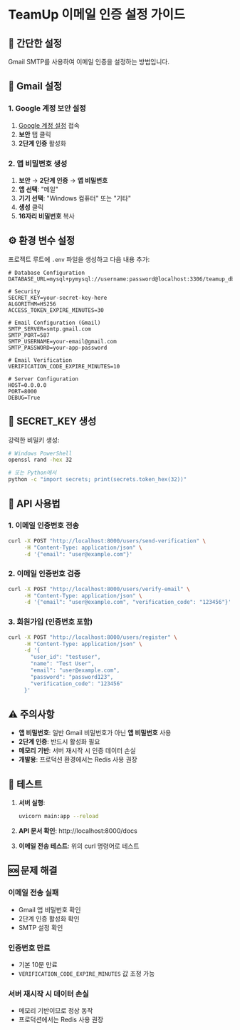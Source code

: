 # TeamUp 이메일 인증 설정 가이드

## 🚀 간단한 설정

Gmail SMTP를 사용하여 이메일 인증을 설정하는 방법입니다.

## 📧 Gmail 설정

### 1. Google 계정 보안 설정
1. [Google 계정 설정](https://myaccount.google.com/) 접속
2. **보안** 탭 클릭
3. **2단계 인증** 활성화

### 2. 앱 비밀번호 생성
1. **보안** → **2단계 인증** → **앱 비밀번호**
2. **앱 선택**: "메일"
3. **기기 선택**: "Windows 컴퓨터" 또는 "기타"
4. **생성** 클릭
5. **16자리 비밀번호** 복사 

## ⚙️ 환경 변수 설정

프로젝트 루트에 `.env` 파일을 생성하고 다음 내용 추가:

```env
# Database Configuration
DATABASE_URL=mysql+pymysql://username:password@localhost:3306/teamup_db

# Security
SECRET_KEY=your-secret-key-here
ALGORITHM=HS256
ACCESS_TOKEN_EXPIRE_MINUTES=30

# Email Configuration (Gmail)
SMTP_SERVER=smtp.gmail.com
SMTP_PORT=587
SMTP_USERNAME=your-email@gmail.com
SMTP_PASSWORD=your-app-password

# Email Verification
VERIFICATION_CODE_EXPIRE_MINUTES=10

# Server Configuration
HOST=0.0.0.0
PORT=8000
DEBUG=True
```

## 🔑 SECRET_KEY 생성

강력한 비밀키 생성:
```bash
# Windows PowerShell
openssl rand -hex 32

# 또는 Python에서
python -c "import secrets; print(secrets.token_hex(32))"
```

## 📱 API 사용법

### 1. 이메일 인증번호 전송
```bash
curl -X POST "http://localhost:8000/users/send-verification" \
     -H "Content-Type: application/json" \
     -d '{"email": "user@example.com"}'
```

### 2. 이메일 인증번호 검증
```bash
curl -X POST "http://localhost:8000/users/verify-email" \
     -H "Content-Type: application/json" \
     -d '{"email": "user@example.com", "verification_code": "123456"}'
```

### 3. 회원가입 (인증번호 포함)
```bash
curl -X POST "http://localhost:8000/users/register" \
     -H "Content-Type: application/json" \
     -d '{
       "user_id": "testuser",
       "name": "Test User",
       "email": "user@example.com",
       "password": "password123",
       "verification_code": "123456"
     }'
```

## ⚠️ 주의사항

- **앱 비밀번호**: 일반 Gmail 비밀번호가 아닌 **앱 비밀번호** 사용
- **2단계 인증**: 반드시 활성화 필요
- **메모리 기반**: 서버 재시작 시 인증 데이터 손실
- **개발용**: 프로덕션 환경에서는 Redis 사용 권장

## 🧪 테스트

1. **서버 실행**:
   ```bash
   uvicorn main:app --reload
   ```

2. **API 문서 확인**: http://localhost:8000/docs

3. **이메일 전송 테스트**: 위의 curl 명령어로 테스트

## 🆘 문제 해결

### 이메일 전송 실패
- Gmail 앱 비밀번호 확인
- 2단계 인증 활성화 확인
- SMTP 설정 확인

### 인증번호 만료
- 기본 10분 만료
- `VERIFICATION_CODE_EXPIRE_MINUTES` 값 조정 가능

### 서버 재시작 시 데이터 손실
- 메모리 기반이므로 정상 동작
- 프로덕션에서는 Redis 사용 권장 